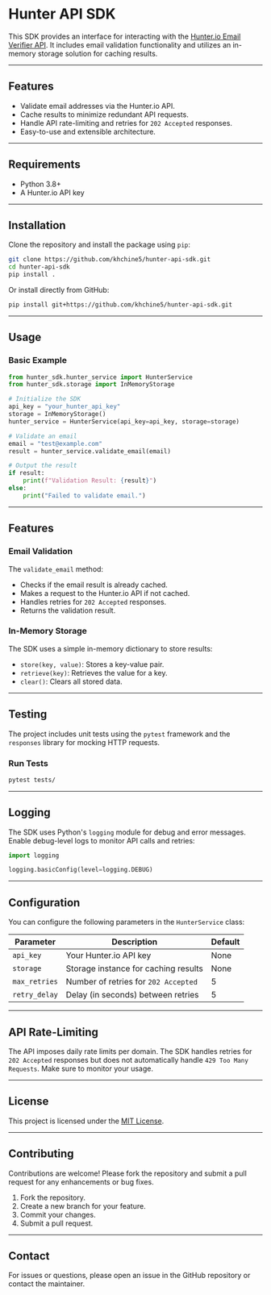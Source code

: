 # **Hunter API SDK**

This SDK provides an interface for interacting with the [Hunter.io Email Verifier API](https://hunter.io/api-documentation/v2). It includes email validation functionality and utilizes an in-memory storage solution for caching results.

---

## **Features**

- Validate email addresses via the Hunter.io API.
- Cache results to minimize redundant API requests.
- Handle API rate-limiting and retries for `202 Accepted` responses.
- Easy-to-use and extensible architecture.

---

## **Requirements**

- Python 3.8+
- A Hunter.io API key

---

## **Installation**

Clone the repository and install the package using `pip`:

```bash
git clone https://github.com/khchine5/hunter-api-sdk.git
cd hunter-api-sdk
pip install .
```

Or install directly from GitHub:

```bash
pip install git+https://github.com/khchine5/hunter-api-sdk.git
```

---

## **Usage**

### **Basic Example**

```python
from hunter_sdk.hunter_service import HunterService
from hunter_sdk.storage import InMemoryStorage

# Initialize the SDK
api_key = "your_hunter_api_key"
storage = InMemoryStorage()
hunter_service = HunterService(api_key=api_key, storage=storage)

# Validate an email
email = "test@example.com"
result = hunter_service.validate_email(email)

# Output the result
if result:
    print(f"Validation Result: {result}")
else:
    print("Failed to validate email.")
```

---

## **Features**

### **Email Validation**

The `validate_email` method:
- Checks if the email result is already cached.
- Makes a request to the Hunter.io API if not cached.
- Handles retries for `202 Accepted` responses.
- Returns the validation result.

### **In-Memory Storage**

The SDK uses a simple in-memory dictionary to store results:
- `store(key, value)`: Stores a key-value pair.
- `retrieve(key)`: Retrieves the value for a key.
- `clear()`: Clears all stored data.

---

## **Testing**

The project includes unit tests using the `pytest` framework and the `responses` library for mocking HTTP requests.

### **Run Tests**

```bash
pytest tests/
```

---

## **Logging**

The SDK uses Python's `logging` module for debug and error messages. Enable debug-level logs to monitor API calls and retries:

```python
import logging

logging.basicConfig(level=logging.DEBUG)
```

---

## **Configuration**

You can configure the following parameters in the `HunterService` class:

| Parameter       | Description                                   | Default |
|-----------------|-----------------------------------------------|---------|
| `api_key`       | Your Hunter.io API key                       | None    |
| `storage`       | Storage instance for caching results         | None    |
| `max_retries`   | Number of retries for `202 Accepted`         | 5       |
| `retry_delay`   | Delay (in seconds) between retries           | 5       |

---

## **API Rate-Limiting**

The API imposes daily rate limits per domain. The SDK handles retries for `202 Accepted` responses but does not automatically handle `429 Too Many Requests`. Make sure to monitor your usage.

---

## **License**

This project is licensed under the [MIT License](LICENSE).

---

## **Contributing**

Contributions are welcome! Please fork the repository and submit a pull request for any enhancements or bug fixes.

1. Fork the repository.
2. Create a new branch for your feature.
3. Commit your changes.
4. Submit a pull request.

---

## **Contact**

For issues or questions, please open an issue in the GitHub repository or contact the maintainer.

